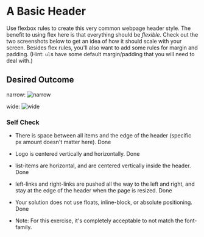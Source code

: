 # A Basic Header

Use flexbox rules to create this very common webpage header style. The benefit to using flex here is that everything should be _flexible_. Check out the two screenshots below to get an idea of how it should scale with your screen. Besides flex rules, you'll also want to add some rules for margin and padding. (Hint: `ul`s have some default margin/padding that you will need to deal with.)

## Desired Outcome

narrow:
![narrow](./desired-outcome-narrow.png)

wide: 
![wide](./desired-outcome-wide.png)

### Self Check
- There is space between all items and the edge of the header (specific px amount doesn't matter here). Done
- Logo is centered vertically and horizontally. Done
- list-items are horizontal, and are centered vertically inside the header. Done
- left-links and right-links are pushed all the way to the left and right, and stay at the edge of the header when the page is resized. Done
- Your solution does not use floats, inline-block, or absolute positioning. Done

- Note: For this exercise, it's completely acceptable to not match the font-family.